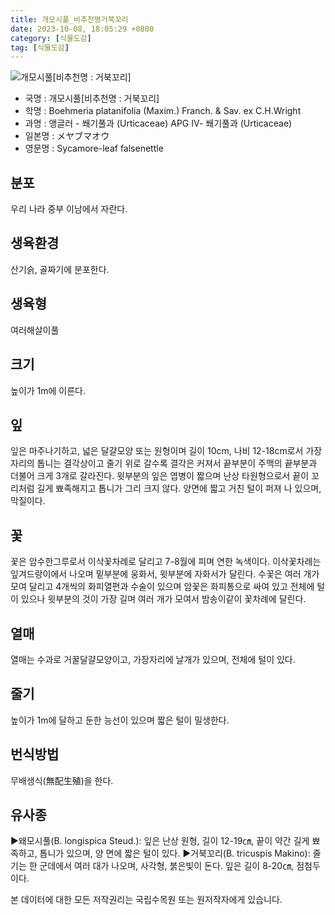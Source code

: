 ```yaml
---
title: 개모시풀_비추천명거북꼬리
date: 2023-10-08, 18:05:29 +0800
category: [식물도감]
tag: [식물도감]
---
```




![개모시풀[비추천명 : 거북꼬리]](http://www.nature.go.kr/fileUpload/plants/basic/Urticaceae/Boehmeria/6638/6638_1_th2.jpg)
- 국명 : 개모시풀[비추천명 : 거북꼬리]
- 학명 : Boehmeria platanifolia (Maxim.) Franch. & Sav. ex C.H.Wright
- 과명 : 앵글러 - 쐐기풀과 (Urticaceae) APG Ⅳ- 쐐기풀과 (Urticaceae)
- 일본명 : メヤブマオウ
- 영문명 : Sycamore-leaf falsenettle


## 분포
우리 나라 중부 이남에서 자란다.
## 생육환경
산기슭, 골짜기에 분포한다.
## 생육형
여러해살이풀 
## 크기
높이가 1m에 이른다.
## 잎
잎은 마주나기하고, 넓은 달걀모양 또는 원형이며 길이 10cm, 나비 12-18cm로서 가장자리의 톱니는 결각상이고 줄기 위로 갈수록 결각은 커져서 끝부분이 주맥의 끝부분과 더불어 크게 3개로 갈라진다. 윗부분의 잎은 엽병이 짧으며 난상 타원형으로서 끝이 꼬리처럼 길게 뾰족해지고 톱니가 그리 크지 않다. 양면에 짧고 거친 털이 퍼져 나 있으며, 막질이다.
## 꽃
꽃은 암수한그루로서 이삭꽃차례로 달리고 7-8월에 피며 연한 녹색이다. 이삭꽃차례는 잎겨드랑이에서 나오며 밑부분에 웅화서, 윗부분에 자화서가 달린다. 수꽃은 여러 개가 모여 달리고 4개씩의 화피열편과 수술이 있으며 암꽃은 화피통으로 싸여 있고 전체에 털이 있으나 윗부분의 것이 가장 길며 여러 개가 모여서 밤송이같이 꽃차례에 달린다.
## 열매
열매는 수과로 거꿀달걀모양이고, 가장자리에 날개가 있으며, 전체에 털이 있다.
## 줄기
높이가 1m에 달하고 둔한 능선이 있으며 짧은 털이 밀생한다.
## 번식방법
무배생식(無配生殖)을 한다.
## 유사종
▶왜모시풀(B. longispica Steud.): 잎은 난상 원형, 길이 12-19㎝, 끝이 약간 길게 뾰족하고, 톱니가 있으며, 양 면에 짧은 털이 있다. ▶거북꼬리(B. tricuspis Makino): 줄기는 한 군데에서 여러 대가 나오며, 사각형, 붉은빛이 돈다. 잎은 길이 8-20㎝, 점첨두이다.






본 데이터에 대한 모든 저작권리는 국립수목원 또는 원저작자에게 있습니다.
